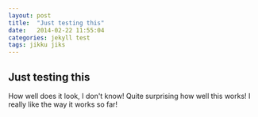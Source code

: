 ```yaml
---
layout: post
title:  "Just testing this"
date:   2014-02-22 11:55:04
categories: jekyll test
tags: jikku jiks
---
```


## Just testing this

How well does it look, I don't know! Quite surprising how well this works! I really like the way it works so far!
